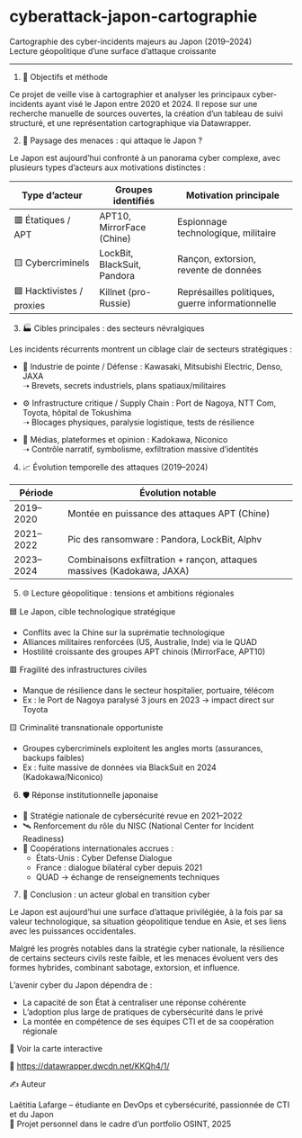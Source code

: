 # cyberattack-japon-cartographie

Cartographie des cyber-incidents majeurs au Japon (2019–2024)  
Lecture géopolitique d’une surface d’attaque croissante

---

1. 🎯 Objectifs et méthode

Ce projet de veille vise à cartographier et analyser les principaux cyber-incidents ayant visé le Japon entre 2020 et 2024. Il repose sur une recherche manuelle de sources ouvertes, la création d’un tableau de suivi structuré, et une représentation cartographique via Datawrapper.

2. 🧠 Paysage des menaces : qui attaque le Japon ?

Le Japon est aujourd’hui confronté à un panorama cyber complexe, avec plusieurs types d’acteurs aux motivations distinctes :


| Type d’acteur              | Groupes identifiés           | Motivation principale         |
|------------------------   |-------------------------------|-------------------------------|
| 🟥 Étatiques / APT        | APT10, MirrorFace (Chine)     | Espionnage technologique, militaire |
| 🟨 Cybercriminels         | LockBit, BlackSuit, Pandora   | Rançon, extorsion, revente de données |
| 🟦 Hacktivistes / proxies | Killnet (pro-Russie)          | Représailles politiques, guerre informationnelle |



3. 🏭 Cibles principales : des secteurs névralgiques

Les incidents récurrents montrent un ciblage clair de secteurs stratégiques :

- 🔧 Industrie de pointe / Défense : Kawasaki, Mitsubishi Electric, Denso, JAXA  
  ➝ Brevets, secrets industriels, plans spatiaux/militaires

- ⚙️ Infrastructure critique / Supply Chain : Port de Nagoya, NTT Com, Toyota, hôpital de Tokushima  
  ➝ Blocages physiques, paralysie logistique, tests de résilience

- 📰 Médias, plateformes et opinion : Kadokawa, Niconico  
  ➝ Contrôle narratif, symbolisme, exfiltration massive d’identités


4. 📈 Évolution temporelle des attaques (2019–2024)

| Période     | Évolution notable                                |
|-------------|---------------------------------------------------|
| 2019–2020   | Montée en puissance des attaques APT (Chine)     |
| 2021–2022   | Pic des ransomware : Pandora, LockBit, Alphv     |
| 2023–2024   | Combinaisons exfiltration + rançon, attaques massives (Kadokawa, JAXA) |


5. 🌐 Lecture géopolitique : tensions et ambitions régionales

🟦 Le Japon, cible technologique stratégique  
- Conflits avec la Chine sur la suprématie technologique  
- Alliances militaires renforcées (US, Australie, Inde) via le QUAD  
- Hostilité croissante des groupes APT chinois (MirrorFace, APT10)

🟥 Fragilité des infrastructures civiles  
- Manque de résilience dans le secteur hospitalier, portuaire, télécom  
- Ex : le Port de Nagoya paralysé 3 jours en 2023 → impact direct sur Toyota

🟨 Criminalité transnationale opportuniste  
- Groupes cybercriminels exploitent les angles morts (assurances, backups faibles)  
- Ex : fuite massive de données via BlackSuit en 2024 (Kadokawa/Niconico)


6. 🛡️ Réponse institutionnelle japonaise

- 📘 Stratégie nationale de cybersécurité revue en 2021–2022
- 🛰️ Renforcement du rôle du NISC (National Center for Incident Readiness)
- 🤝 Coopérations internationales accrues :
  - États-Unis : Cyber Defense Dialogue
  -  France : dialogue bilatéral cyber depuis 2021
  -  QUAD → échange de renseignements techniques


7. 🧩 Conclusion : un acteur global en transition cyber

Le Japon est aujourd’hui une surface d’attaque privilégiée, à la fois par sa valeur technologique, sa situation géopolitique tendue en Asie, et ses liens avec les puissances occidentales.

Malgré les progrès notables dans la stratégie cyber nationale, la résilience de certains secteurs civils reste faible, et les menaces évoluent vers des formes hybrides, combinant sabotage, extorsion, et influence.

L’avenir cyber du Japon dépendra de :
- La capacité de son État à centraliser une réponse cohérente
- L’adoption plus large de pratiques de cybersécurité dans le privé
- La montée en compétence de ses équipes CTI et de sa coopération régionale


📍 Voir la carte interactive

🔗 https://datawrapper.dwcdn.net/KKQh4/1/


✍️ Auteur

Laëtitia Lafarge – étudiante en DevOps et cybersécurité, passionnée de CTI et du Japon  
📍 Projet personnel dans le cadre d’un portfolio OSINT, 2025
